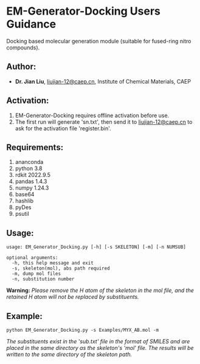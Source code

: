 # **EM-Generator-Docking Users Guidance** #
Docking based molecular generation module (suitable for fused-ring nitro compounds). 

## Author: ##
- **Dr. Jian Liu**, liujian-12@caep.cn, Institute of Chemical Materials, CAEP
## Activation: ##
1. EM-Generator-Docking requires offline activation before use. 
2. The first run will generate 'sn.txt', then send it to liujian-12@caep.cn to ask for the activation file 'register.bin'.
## Requirements:  ##
1. ananconda
2. python 3.8
3. rdkit 2022.9.5
4. pandas 1.4.3
5. numpy 1.24.3
6. base64
7. hashlib
8. pyDes
9. psutil
## Usage: ##

    usage: EM_Generator_Docking.py [-h] [-s SKELETON] [-m] [-n NUMSUB]
    
    optional arguments:
      -h, this help message and exit
      -s, skeleton(mol), abs path required
      -m, dump mol files
      -n, substitution number
**Warning:** *Please remove the H atom of the skeleton in the mol file, and the retained H atom will not be replaced by substituents.*
## Example: ##
    python EM_Generator_Docking.py -s Examples/MYX_AB.mol -m
*The substituents exist in the 'sub.txt' file in the format of SMILES and are placed in the same directory as the skeleton's 'mol' file.*
*The results will be written to the same directory of the skeleton path.*
